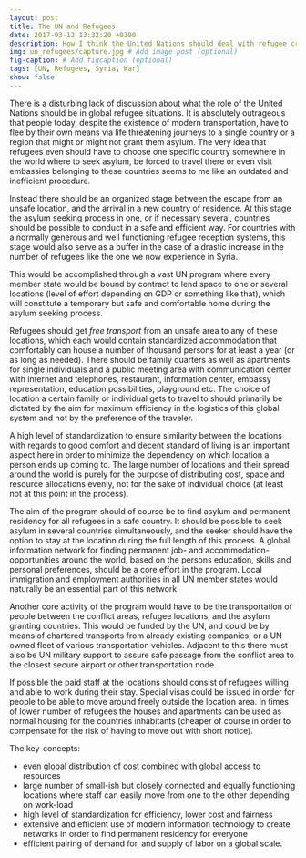 ```yaml
---
layout: post
title: The UN and Refugees
date: 2017-03-12 13:32:20 +0300
description: How I think the United Nations should deal with refugee crises
img: un_refugees/capture.jpg # Add image post (optional)
fig-caption: # Add figcaption (optional)
tags: [UN, Refugees, Syria, War]
show: false
---
```

There is a disturbing lack of discussion about what the role of the United Nations should be in global refugee situations. It is absolutely outrageous that people today, despite the existence of modern transportation, have to flee by their own means via life threatening journeys to a single country or a region that might or might not grant them asylum. The very idea that refugees even should have to choose one specific country somewhere in the world where to seek asylum, be forced to travel there or even visit embassies belonging to these countries seems to me like an outdated and inefficient procedure.

Instead there should be an organized stage between the escape from an unsafe location, and the arrival in a new country of residence. At this stage the asylum seeking process in one, or if necessary several, countries should be possible to conduct in a safe and efficient way. For countries with a normally generous and well functioning refugee reception systems, this stage would also serve as a buffer in the case of a drastic increase in the number of refugees like the one we now experience in Syria.

This would be accomplished through a vast UN program where every member state would be bound by contract to lend space to one or several locations (level of effort depending on GDP or something like that), which will constitute a temporary but safe and comfortable home during the asylum seeking process.

Refugees should get *free transport* from an unsafe area to any of these locations, which each would contain standardized accommodation that comfortably can house a number of thousand persons for at least a year (or as long as needed). There should be family quarters as well as apartments for single individuals and a public meeting area with communication center with internet and telephones, restaurant, information center, embassy representation, education possibilities, playground etc. The choice of location a certain family or individual gets to travel to should primarily be dictated by the aim for maximum efficiency in the logistics of this global system and not by the preference of the traveler. 

A high level of standardization to ensure similarity between the locations with regards to good comfort and decent standard of living is an important aspect here in order to minimize the dependency on which location a person ends up coming to. The large number of locations and their spread around the world is purely for the purpose of distributing cost, space and resource allocations evenly, not for the sake of individual choice (at least not at this point in the process).

The aim of the program should of course be to find asylum and permanent residency for all refugees in a safe country. It should be possible to seek asylum in several countries simultaneously, and the seeker should have the option to stay at the location during the full length of this process. A global information network for finding permanent job- and accommodation-opportunities around the world, based on the persons education, skills and personal preferences, should be a core effort in the program. Local immigration and employment authorities in all UN member states would naturally be an essential part of this network.

Another core activity of the program would have to be the transportation of people between the conflict areas, refugee locations, and the asylum granting countries. This would be funded by the UN, and could be by means of chartered transports from already existing companies, or a UN owned fleet of various transportation vehicles. Adjacent to this there must also be UN military support to assure safe passage from the conflict area to the closest secure airport or other transportation node.

If possible the paid staff at the locations should consist of refugees willing and able to work during their stay. Special visas could be issued in order for people to be able to move around freely outside the location area. In times of lower number of refugees the houses and apartments can be used as normal housing for the countries inhabitants (cheaper of course in order to compensate for the risk of having to move out with short notice).

The key-concepts:

* even global distribution of cost combined with global access to resources
* large number of small-ish but closely connected and equally functioning locations where staff can easily move from one to the other depending on work-load
* high level of standardization for efficiency, lower cost and fairness
* extensive and efficient use of modern information technology to create networks in order to find permanent residency for everyone
* efficient pairing of demand for, and supply of labor on a global scale.

